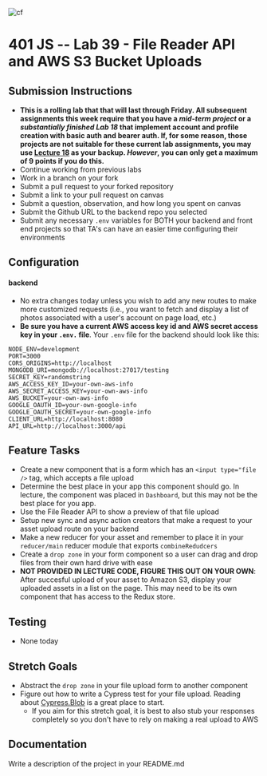 ![cf](https://i.imgur.com/7v5ASc8.png) 
# 401 JS --  Lab 39 - File Reader API and AWS S3 Bucket Uploads

## Submission Instructions
  * **This is a rolling lab that that will last through Friday. All subsequent assignments this week require that you have a *mid-term project* or a *substantially finished Lab 18* that implement account and profile creation with basic auth and bearer auth. If, for some reason, those projects are not suitable for these current lab assignments, you may use [Lecture 18](https://github.com/codefellows/seattle-javascript-401d25/tree/master/back-end/18-asset-management) as your backup. *However*, you can only get a maximum of 9 points if you do this.**
  * Continue working from previous labs
  * Work in a branch on your fork
  * Submit a pull request to your forked repository
  * Submit a link to your pull request on canvas
  * Submit a question, observation, and how long you spent on canvas  
  * Submit the Github URL to the backend repo you selected
  * Submit any necessary `.env` variables for BOTH your backend and front end projects so that TA's can have an easier time configuring their environments

## Configuration  
#### backend
* No extra changes today unless you wish to add any new routes to make more customized requests (i.e., you want to fetch and display a list of photos associated with a user's account on page load, etc.)
* **Be sure you have a current AWS access key id and AWS secret access key in your `.env.` file**. Your `.env` file for the backend should look like this:
```
NODE_ENV=development
PORT=3000
CORS_ORIGINS=http://localhost
MONGODB_URI=mongodb://localhost:27017/testing
SECRET_KEY=randomstring
AWS_ACCESS_KEY_ID=your-own-aws-info
AWS_SECRET_ACCESS_KEY=your-own-aws-info
AWS_BUCKET=your-own-aws-info
GOOGLE_OAUTH_ID=your-own-google-info
GOOGLE_OAUTH_SECRET=your-own-google-info
CLIENT_URL=http://localhost:8080
API_URL=http://localhost:3000/api
```

  
 
## Feature Tasks 
* Create a new component that is a form which has an `<input type="file />` tag, which accepts a file upload
* Determine the best place in your app this component should go. In lecture, the component was placed in `Dashboard`, but this may not be the best place for you app.
* Use the File Reader API to show a preview of that file upload
* Setup new sync and async action creators that make a request to your asset upload route on your backend 
* Make a new reducer for your asset and remember to place it in your `reducer/main` reducer module that exports `combineRedudcers`
* Create a `drop zone` in your form component so a user can drag and drop files from their own hard drive with ease 
* **NOT PROVIDED IN LECTURE CODE, FIGURE THIS OUT ON YOUR OWN**: After succesful upload of your asset to Amazon S3, display your uploaded assets in a list on the page. This may need to be its own component that has access to the Redux store. 

 
## Testing 
* None today

 
 ## Stretch Goals
 * Abstract the `drop zone` in your file upload form to another component 
 * Figure out how to write a Cypress test for your file upload. Reading about [Cypress.Blob](https://docs.cypress.io/api/utilities/blob.html#Image-Fixture) is a great place to start. 
    * If you aim for this stretch goal, it is best to also stub your responses completely so you don't have to rely on making a real upload to AWS
 

##  Documentation  
Write a description of the project in your README.md
